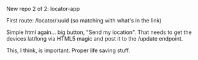 New repo 2 of 2: locator-app

First route:
/locator/:uuid (so matching with what's in the link)

Simple html again... big button, "Send my location".
That needs to get the devices lat/long via HTML5 magic and post it to the /update endpoint.

This, I think, is important.
Proper life saving stuff.
